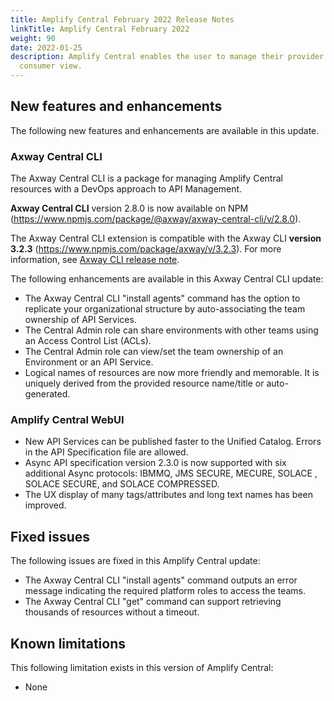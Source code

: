 ```yaml
---
title: Amplify Central February 2022 Release Notes
linkTitle: Amplify Central February 2022
weight: 90
date: 2022-01-25
description: Amplify Central enables the user to manage their provider /
  consumer view.
---
```


## New features and enhancements

The following new features and enhancements are available in this update.

### Axway Central CLI

The Axway Central CLI is a package for managing Amplify Central resources with a DevOps approach to API Management.

**Axway Central CLI** version 2.8.0 is now available on NPM (<https://www.npmjs.com/package/@axway/axway-central-cli/v/2.8.0>).

The Axway Central CLI extension is compatible with the Axway CLI **version 3.2.3** (<https://www.npmjs.com/package/axway/v/3.2.3>).
For more information, see [Axway CLI release note](https://docs.axway.com/bundle/axwaycli-open-docs/page/docs/release_notes/3_2_3_20220216_relnote/index.html).

The following enhancements are available in this Axway Central CLI update:

* The Axway Central CLI "install agents" command has the option to replicate your organizational structure by auto-associating the team ownership of API Services.
* The Central Admin role can share environments with other teams using an Access Control List (ACLs).
* The Central Admin role can view/set the team ownership of an Environment or an API Service.   
* Logical names of resources are now more friendly and memorable.   It is uniquely derived from the provided resource name/title or auto-generated. 

### Amplify Central WebUI

* New API Services can be published faster to the Unified Catalog.  Errors in the API Specification file are allowed.
* Async API specification version 2.3.0 is now supported with six additional Async protocols: IBMMQ, JMS SECURE, MECURE, SOLACE , SOLACE SECURE, and SOLACE COMPRESSED. 
* The UX display of many tags/attributes and long text names has been improved.

## Fixed issues

The following issues are fixed in this Amplify Central update:

* The Axway Central CLI "install agents" command outputs an error message indicating the required platform roles to access the teams.
* The Axway Central CLI "get" command can support retrieving thousands of resources without a timeout.

## Known limitations

This following limitation exists in this version of Amplify Central:

* None
